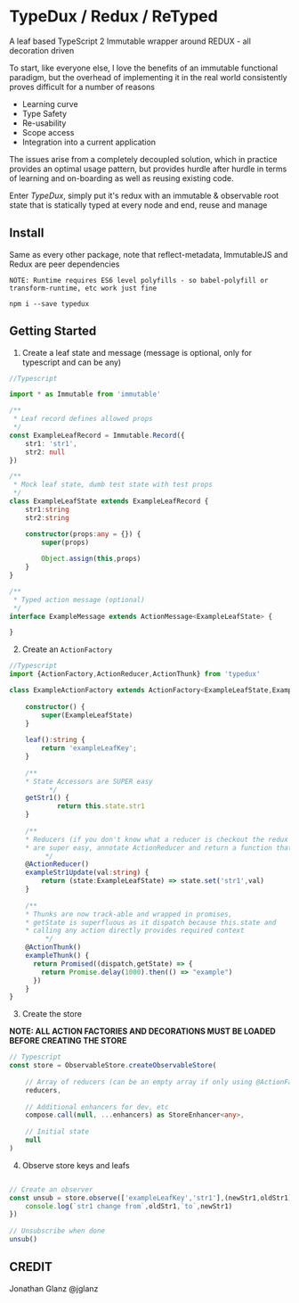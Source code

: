 # TypeDux / Redux / ReTyped

A leaf based TypeScript 2 Immutable wrapper around REDUX - all decoration driven

To start, like everyone else, I love the benefits of an immutable functional paradigm, but the overhead of 
implementing it in the real world consistently proves difficult for a number of reasons
* Learning curve
* Type Safety
* Re-usability
* Scope access
* Integration into a current application

The issues arise from a completely decoupled solution, which in practice provides an optimal usage pattern, 
but provides hurdle after hurdle in terms of learning and on-boarding as well as reusing existing code.
 
Enter _TypeDux_, simply put it's redux with an immutable & observable root state that is statically typed at every node 
 and end, reuse and manage

## Install

Same as every other package, note that reflect-metadata, ImmutableJS and Redux are peer dependencies

```
NOTE: Runtime requires ES6 level polyfills - so babel-polyfill or transform-runtime, etc work just fine

npm i --save typedux 
```

## Getting Started

1.  Create a leaf state and message (message is optional, only for typescript and can be any)
```typescript
//Typescript

import * as Immutable from 'immutable'

/**
 * Leaf record defines allowed props
 */
const ExampleLeafRecord = Immutable.Record({
	str1: 'str1',
	str2: null
})

/**
 * Mock leaf state, dumb test state with test props
 */
class ExampleLeafState extends ExampleLeafRecord {
	str1:string
	str2:string

	constructor(props:any = {}) {
		super(props)
		
		Object.assign(this,props)
	}
}

/**
 * Typed action message (optional)
 */
interface ExampleMessage extends ActionMessage<ExampleLeafState> {

}

```
2.  Create an `ActionFactory`
```typescript
//Typescript
import {ActionFactory,ActionReducer,ActionThunk} from 'typedux'

class ExampleActionFactory extends ActionFactory<ExampleLeafState,ExampleLeafMessage> {
	
	constructor() {
  		super(ExampleLeafState)
  	}
  
  	leaf():string {
  		return 'exampleLeafKey';
  	}
  
  	/**
    * State Accessors are SUPER easy
		  */
    getStr1() {
			return this.state.str1
    }
  
    /**
    * Reducers (if you don't know what a reducer is checkout the redux docs)
    * are super easy, annotate ActionReducer and return a function that takes state  
		 */
  	@ActionReducer()
  	exampleStr1Update(val:string) {
  		return (state:ExampleLeafState) => state.set('str1',val)
  	}	
  	
  	/**
  	* Thunks are now track-able and wrapped in promises,  
  	* getState is superfluous as it dispatch because this.state and 
  	* calling any action directly provides required context 
		 */
  	@ActionThunk()
    exampleThunk() {
      return Promised((dispatch,getState) => {
        return Promise.delay(1000).then(() => "example")
      })
    }
} 
```

3.  Create the store

__NOTE: ALL ACTION FACTORIES AND DECORATIONS MUST BE LOADED BEFORE CREATING THE STORE__

```typescript
// Typescript
const store = ObservableStore.createObservableStore(
	
	// Array of reducers (can be an empty array if only using @ActionFactory)
	reducers, 
	
	// Additional enhancers for dev, etc
	compose.call(null, ...enhancers) as StoreEnhancer<any>, 
	
	// Initial state
	null 
)
```

4.  Observe store keys and leafs
```typescript 

// Create an observer
const unsub = store.observe(['exampleLeafKey','str1'],(newStr1,oldStr1) => {
	console.log(`str1 change from`,oldStr1,`to`,newStr1)
})
	
// Unsubscribe when done
unsub()
```

## CREDIT

Jonathan Glanz @jglanz
